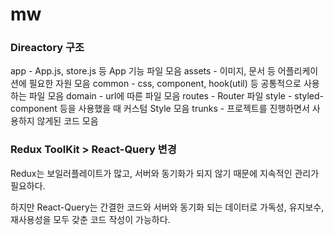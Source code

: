 # mw

### Direactory 구조

app - App.js, store.js 등 App 기능 파일 모음
assets - 이미지, 문서 등 어플리케이션에 필요한 자원 모음
common - css, component, hook(util) 등 공통적으로 사용하는 파일 모음
domain - url에 따른 파일 모음
routes - Router 파일
style - styled-component 등을 사용했을 때 커스텀 Style 모음
trunks - 프로젝트를 진행하면서 사용하지 않게된 코드 모음

### Redux ToolKit > React-Query 변경

Redux는 보일러플레이트가 많고, 서버와 동기화가 되지 않기 때문에 지속적인 관리가 필요하다.

하지만 React-Query는 간결한 코드와 서버와 동기화 되는 데이터로 가독성, 유지보수, 재사용성을 모두 갖춘 코드 작성이 가능하다.